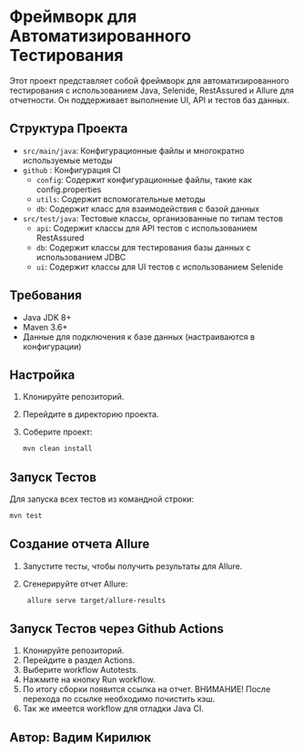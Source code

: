 
# Фреймворк для Автоматизированного Тестирования

Этот проект представляет собой фреймворк для автоматизированного тестирования с использованием Java, Selenide, RestAssured и Allure для отчетности. Он поддерживает выполнение UI, API и тестов баз данных.

## Структура Проекта

- `src/main/java`: Конфигурационные файлы и многократно используемые методы
- `github` : Конфигурация CI
  - `config`: Содержит конфигурационные файлы, такие как config.properties
  - `utils`: Содержит вспомогательные методы
  - `db`: Содержит класс для взаимодействия с базой данных
- `src/test/java`: Тестовые классы, организованные по типам тестов
  - `api`: Содержит классы для API тестов с использованием RestAssured
  - `db`: Содержит классы для тестирования базы данных с использованием JDBC
  - `ui`: Содержит классы для UI тестов с использованием Selenide

## Требования

- Java JDK 8+
- Maven 3.6+
- Данные для подключения к базе данных (настраиваются в конфигурации)

## Настройка

1. Клонируйте репозиторий.
2. Перейдите в директорию проекта.
3. Соберите проект:

   ```bash
   mvn clean install
   ```

## Запуск Тестов

Для запуска всех тестов из командной строки:

```bash
mvn test
```

## Создание отчета Allure

1. Запустите тесты, чтобы получить результаты для Allure.
2. Сгенерируйте отчет Allure:

   ```bash
    allure serve target/allure-results
   ```
   
## Запуск Тестов через Github Actions

1. Клонируйте репозиторий.
2. Перейдите в раздел Actions.
3. Выберите workflow Autotests.
4. Нажмите на кнопку Run workflow. 
5. По итогу сборки появится ссылка на отчет. ВНИМАНИЕ! После перехода по ссылке необходимо почистить кэш.
6. Так же имеется workflow для отладки Java CI.



## Автор: Вадим Кирилюк


